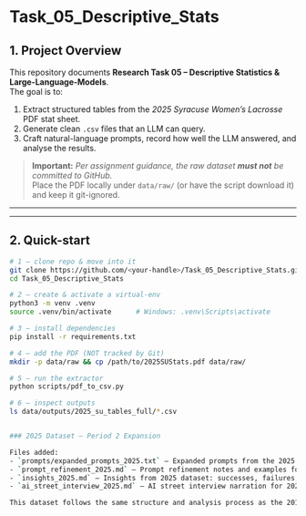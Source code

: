# Task_05_Descriptive_Stats

## 1. Project Overview
This repository documents **Research Task 05 – Descriptive Statistics & Large-Language-Models**.  
The goal is to:

1. Extract structured tables from the *2025 Syracuse Women’s Lacrosse* PDF stat sheet.  
2. Generate clean `.csv` files that an LLM can query.  
3. Craft natural-language prompts, record how well the LLM answered, and analyse the results.

> **Important:** *Per assignment guidance, the raw dataset **must not** be committed to GitHub.*  
> Place the PDF locally under `data/raw/` (or have the script download it) and keep it git-ignored.

---


---

## 2. Quick-start
```bash
# 1 – clone repo & move into it
git clone https://github.com/<your-handle>/Task_05_Descriptive_Stats.git
cd Task_05_Descriptive_Stats

# 2 – create & activate a virtual-env
python3 -m venv .venv
source .venv/bin/activate      # Windows: .venv\Scripts\activate

# 3 – install dependencies
pip install -r requirements.txt

# 4 – add the PDF (NOT tracked by Git)
mkdir -p data/raw && cp /path/to/2025SUStats.pdf data/raw/

# 5 – run the extractor
python scripts/pdf_to_csv.py

# 6 – inspect outputs
ls data/outputs/2025_su_tables_full/*.csv


### 2025 Dataset — Period 2 Expansion

Files added:
- `prompts/expanded_prompts_2025.txt` — Expanded prompts from the 2025 dataset.
- `prompt_refinement_2025.md` — Prompt refinement notes and examples for 2025.
- `insights_2025.md` — Insights from 2025 dataset: successes, failures, prompting tips.
- `ai_street_interview_2025.md` — AI street interview narration for 2025 dataset.

This dataset follows the same structure and analysis process as the 2013 dataset.
